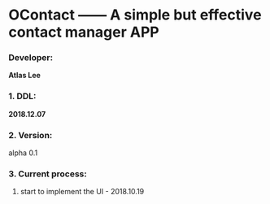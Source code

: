 # OContact —— A simple but effective contact manager APP

### Developer:
**Atlas Lee**

### 1. DDL: 
**2018.12.07**

### 2. Version:
alpha 0.1

### 3. Current process:
1. start to implement the UI - 2018.10.19

